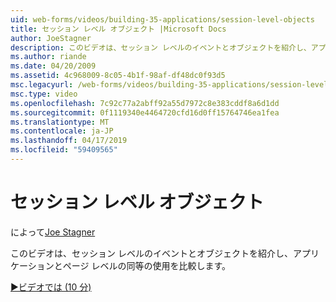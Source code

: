 ```yaml
---
uid: web-forms/videos/building-35-applications/session-level-objects
title: セッション レベル オブジェクト |Microsoft Docs
author: JoeStagner
description: このビデオは、セッション レベルのイベントとオブジェクトを紹介し、アプリケーションとページ レベルの同等の使用を比較します。
ms.author: riande
ms.date: 04/20/2009
ms.assetid: 4c968009-8c05-4b1f-98af-df48dc0f93d5
msc.legacyurl: /web-forms/videos/building-35-applications/session-level-objects
msc.type: video
ms.openlocfilehash: 7c92c77a2abff92a55d7972c8e383cddf8a6d1dd
ms.sourcegitcommit: 0f1119340e4464720cfd16d0ff15764746ea1fea
ms.translationtype: MT
ms.contentlocale: ja-JP
ms.lasthandoff: 04/17/2019
ms.locfileid: "59409565"
---
```

# <a name="session-level-objects"></a>セッション レベル オブジェクト

によって[Joe Stagner](https://github.com/JoeStagner)

このビデオは、セッション レベルのイベントとオブジェクトを紹介し、アプリケーションとページ レベルの同等の使用を比較します。

[&#9654;ビデオでは (10 分)](https://channel9.msdn.com/Blogs/ASP-NET-Site-Videos/session-level-objects)

